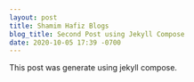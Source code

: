 ```yaml
---
layout: post
title: Shamim Hafiz Blogs
blog_title: Second Post using Jekyll Compose
date: 2020-10-05 17:39 -0700
---
```


This post was generate using jekyll compose.
